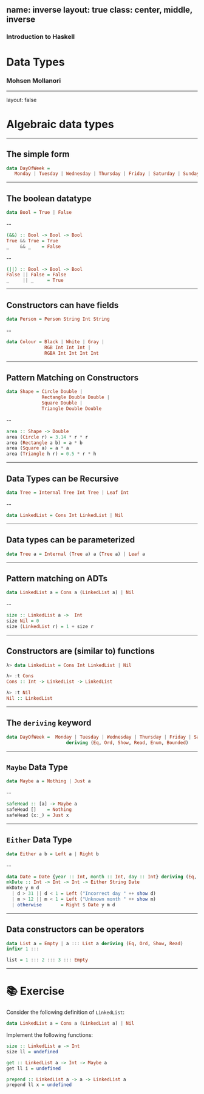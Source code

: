 name: inverse
layout: true
class: center, middle, inverse
---
### Introduction to Haskell
# Data Types
### Mohsen Mollanori
---
layout: false
# Algebraic data types

---

## The simple form
```haskell
data DayOfWeek =  
   Monday | Tuesday | Wednesday | Thursday | Friday | Saturday | Sunday
```

---

## The boolean datatype

```haskell
data Bool = True | False

```
--
```haskell
(&&) :: Bool -> Bool -> Bool
True && True = True
_    && _    = False
```
--
```haskell
(||) :: Bool -> Bool -> Bool
False || False = False
_     || _     = True
```

---

## Constructors can have fields

```haskell
data Person = Person String Int String
```
--

```haskell
data Colour = Black | White | Gray |
              RGB Int Int Int |
              RGBA Int Int Int Int
```

---
## Pattern Matching on Constructors

```haskell
data Shape = Circle Double |
             Rectangle Double Double |
             Square Double |
             Triangle Double Double

```

--

```haskell
area :: Shape -> Double
area (Circle r) = 3.14 * r * r
area (Rectangle a b) = a * b
area (Square a) = a * a
area (Triangle h r) = 0.5 * r * h
```

---
## Data Types can be Recursive

```haskell
data Tree = Internal Tree Int Tree | Leaf Int
```

--

```haskell
data LinkedList = Cons Int LinkedList | Nil
```
---

## Data types can be parameterized

```haskell
data Tree a = Internal (Tree a) a (Tree a) | Leaf a
```
---

## Pattern matching on ADTs

```haskell
data LinkedList a = Cons a (LinkedList a) | Nil
```

--

```haskell
size :: LinkedList a ->  Int
size Nil = 0
size (LinkedList r) = 1 + size r
```

---

## Constructors are (similar to) functions

```haskell
λ> data LinkedList = Cons Int LinkedList | Nil

λ> :t Cons
Cons :: Int -> LinkedList -> LinkedList

λ> :t Nil
Nil :: LinkedList
```

---

## The `deriving` keyword

```haskell
data DayOfWeek =  Monday | Tuesday | Wednesday | Thursday | Friday | Saturday | Sunday
                      deriving (Eq, Ord, Show, Read, Enum, Bounded)
```

---

## `Maybe` Data Type

```haskell
data Maybe a = Nothing | Just a
```

--

```haskell
safeHead :: [a] -> Maybe a
safeHead []    = Nothing
safeHead (x:_) = Just x
```

---
## `Either` Data Type

```haskell
data Either a b = Left a | Right b
```

--

```haskell
data Date = Date {year :: Int, month :: Int, day :: Int} deriving (Eq, Show)
mkDate :: Int -> Int -> Int -> Either String Date
mkDate y m d
  | d > 31 || d < 1 = Left ("Incorrect day " ++ show d)
  | m > 12 || m < 1 = Left ("Unknown month " ++ show m)
  | otherwise       = Right $ Date y m d
```

---

## Data constructors can be operators

```haskell
data List a = Empty | a ::: List a deriving (Eq, Ord, Show, Read)
infixr 1 :::

list = 1 ::: 2 ::: 3 ::: Empty
```

---

# 📚 Exercise

Consider the following definition of `LinkedList`:

```haskell
data LinkedList a = Cons a (LinkedList a) | Nil
```

Implement the following functions:

```haskell
size :: LinkedList a -> Int
size ll = undefined

get :: LinkedList a -> Int -> Maybe a
get ll i = undefined

prepend :: LinkedList a -> a -> LinkedList a
prepend ll x = undefined 

```
